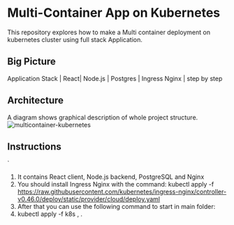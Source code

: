 # Multi-Container App on Kubernetes
This repository explores how to make a Multi container deployment on kubernetes cluster using full stack Application.

## Big Picture
Application Stack
 | React| Node.js | Postgres | Ingress Nginx | step by step

## Architecture
 A diagram shows graphical description of whole project structure.
 ![multicontainer-kubernetes](https://user-images.githubusercontent.com/21228768/143078225-708fa5c8-ca22-4c53-b67f-4ca9a7aa14f5.png)

## Instructions
`
1. It contains React client, Node.js backend, PostgreSQL and Nginx
2. You should install Ingress Nginx with the command:
kubectl apply -f https://raw.githubusercontent.com/kubernetes/ingress-nginx/controller-v0.46.0/deploy/static/provider/cloud/deploy.yaml
3. After that you can use the following command to start in main folder:
4. kubectl apply -f k8s
, .
